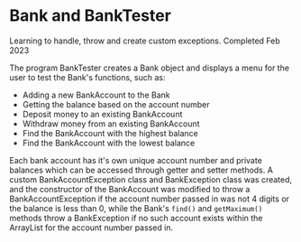 # Bank and BankTester
 
Learning to handle, throw and create custom exceptions. Completed Feb 2023

The program BankTester creates a Bank object and displays a menu for the user to test the Bank's functions, such as: 

- Adding a new BankAccount to the Bank
- Getting the balance based on the account number
- Deposit money to an existing BankAccount
- Withdraw money from an existing BankAccount
- Find the BankAccount with the highest balance
- Find the BankAccount with the lowest balance

Each bank account has it's own unique account number and private balances which can be accessed through getter and setter methods. A custom BankAccountException class and BankException class was created, and the constructor of the BankAccount was modified to throw a BankAccountException if the account number passed in was not 4 digits or the balance is less than 0, while the Bank's `find()` and `getMaximum()` methods throw a BankException if no such account exists within the ArrayList for the account number passed in.
